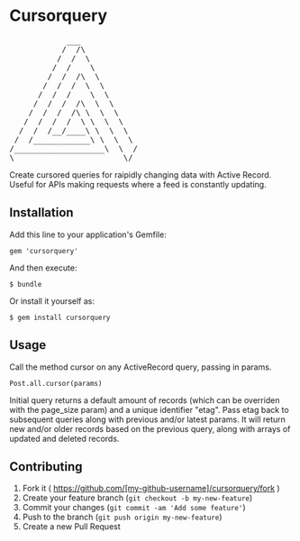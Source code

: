 # Cursorquery

<pre>
            ___
           /  /\
          /  /  \
         /  /    \
        /  /  /\  \
       /  /  /  \  \
      /  /  /    \  \
     /  /  /  /\  \  \
    /  /  /  /\ \  \  \
   /  /  /  /  \ \  \  \
  /  /  /__/____\ \  \  \
 /  /____________\ \  \  \
/___________________\  \  /
\_______________________\/
</pre>

Create cursored queries for raipidly changing data with Active Record.
Useful for APIs making requests where a feed is constantly updating.

## Installation

Add this line to your application's Gemfile:

    gem 'cursorquery'

And then execute:

    $ bundle

Or install it yourself as:

    $ gem install cursorquery

## Usage

Call the method cursor on any ActiveRecord query, passing in params.

    Post.all.cursor(params)

Initial query returns a default amount of records (which can be overriden with
the page_size param) and a unique identifier "etag". Pass etag back to
subsequent queries along with previous and/or latest params. It will return
new and/or older records based on the previous query, along with arrays of
updated and deleted records.

## Contributing

1. Fork it ( https://github.com/[my-github-username]/cursorquery/fork )
2. Create your feature branch (`git checkout -b my-new-feature`)
3. Commit your changes (`git commit -am 'Add some feature'`)
4. Push to the branch (`git push origin my-new-feature`)
5. Create a new Pull Request
